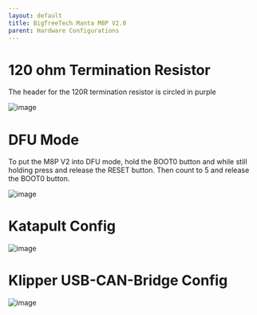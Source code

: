 ```yaml
---
layout: default 
title: BigTreeTech Manta M8P V2.0
parent: Hardware Configurations
---
```


# 120 ohm Termination Resistor

The header for the 120R termination resistor is circled in purple

![image](https://github.com/Esoterical/voron_canbus/assets/124253477/aa44e56e-bb80-4b38-9dbc-5d17fffe5903)

# DFU Mode

To put the M8P V2 into DFU mode, hold the BOOT0 button and while still holding press and release the RESET button. Then count to 5 and release the BOOT0 button.

![image](https://github.com/Esoterical/voron_canbus/assets/124253477/be5a7f3e-98e7-491c-8f00-beb343e82cad)


# Katapult Config

![image](https://github.com/Esoterical/voron_canbus/assets/124253477/07794a65-0458-4f2a-9eab-35a356eb37ef)

# Klipper USB-CAN-Bridge Config

![image](https://github.com/Esoterical/voron_canbus/assets/124253477/eddbf66e-e417-4e9a-b31d-4df7a1e4e8c4)



